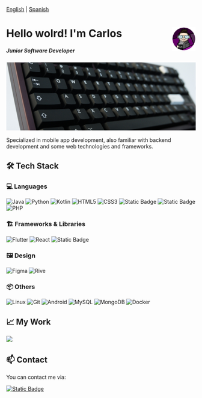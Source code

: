 [English](./README.md) | [Spanish](./README.esp.md)

# <img src="./img/CharlyMech.png" width=12.5% align=right /> Hello wolrd! I'm Carlos

##### Junior Software Developer

<!-- TODO: kb content link! -->

<a href="#" target="_blank"><img src="./img/odin75_banner.jpg" 
   borderRadius='1rem' boxShadow = '0 5px 18px rgba(0,0,0,0.3)'></a>

Specialized in mobile app development, also familiar with backend development and some web technologies and frameworks.

## 🛠️ Tech Stack

### 💻 Languages

![Java](https://img.shields.io/badge/java-red.svg?style=for-the-badge) ![Python](https://img.shields.io/badge/python-blue?style=for-the-badge&logo=python&logoColor=yellow) ![Kotlin](https://img.shields.io/badge/kotlin-purple?style=for-the-badge&logo=kotlin&logoColor=white) ![HTML5](https://img.shields.io/badge/html-red?style=for-the-badge&logo=html5&logoColor=white) ![CSS3](https://img.shields.io/badge/css-blue?style=for-the-badge&logo=css3&logoColor=white) ![Static Badge](https://img.shields.io/badge/JavaScript-yellow?style=for-the-badge&logo=javascript&logoColor=white) ![Static Badge](https://img.shields.io/badge/typescript-blue?style=for-the-badge&logo=typescript&logoColor=white) ![PHP](https://img.shields.io/badge/php-8A2BE2?style=for-the-badge&logo=php&logoColor=white)

### 🏗️ Frameworks & Libraries

![Flutter](https://img.shields.io/badge/flutter-blue?style=for-the-badge&logo=flutter&logoColor=white) ![React](https://img.shields.io/badge/react-cyan?style=for-the-badge&logo=react&logoColor=white) ![Static Badge](https://img.shields.io/badge/fastapi-green?style=for-the-badge&logo=fastapi&logoColor=white)

### 🖼️ Design

![Figma](https://img.shields.io/badge/figma-pink?style=for-the-badge&logo=figma&logoColor=white) ![Rive](https://img.shields.io/badge/rive-olive?style=for-the-badge&logo=rive&logoColor=white)

### 📦 Others

![Linux](https://img.shields.io/badge/linux-black?style=for-the-badge&logo=linux&logoColor=white) ![Git](https://img.shields.io/badge/git-orange?style=for-the-badge&logo=git&logoColor=white) ![Android](https://img.shields.io/badge/android-green?style=for-the-badge&logo=android&logoColor=white) ![MySQL](https://img.shields.io/badge/mysql-blue?style=for-the-badge&logo=mysql&logoColor=white) ![MongoDB](https://img.shields.io/badge/mongodb-green?style=for-the-badge&logo=mongodb&logoColor=white) ![Docker](https://img.shields.io/badge/docker-blue?style=for-the-badge&logo=docker&logoColor=white)

<!-- Once I finally deploy something and mantain it... (I'm just a lazy one)
## 🚀 Deployments
-> Links from:https://raw.githubusercontent.com/igijon/igijon/main/README.md
[![WebPersonal](https://img.shields.io/badge/Web_Personal-pink?style=for-the-badge&logo=About.me&logoColor=black)](https://igijon.netlify.app/)
[![GithubPersonal](https://img.shields.io/badge/Repo-100000?style=for-the-badge&logo=github&logoColor=white)](https://github.com/igijon/igijon)
[![NetlifyPersonal](https://api.netlify.com/api/v1/badges/4501457f-083e-4ef0-a8ef-b6c94c0f41d2/deploy-status)](https://app.netlify.com/sites/igijon/deploys)
<br>
-->

## 📈 My Work

![](./profile-3d-contrib/profile-night-green-animate.svg)

## 📫 Contact

You can contact me via:

<a href="" target="_blank">![Static Badge](https://img.shields.io/badge/linkedin-blue?style=for-the-badge&logo=linkedin) </a>
